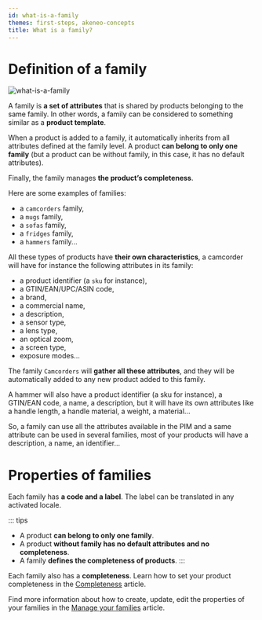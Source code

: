 ```yaml
---
id: what-is-a-family
themes: first-steps, akeneo-concepts
title: What is a family?
---
```


# Definition of a family

![what-is-a-family](What-is-a-family.svg)

A family is **a set of attributes** that is shared by products belonging to the same family. In other words, a family can be considered to something similar as a **product template**.

When a product is added to a family, it automatically inherits from all attributes defined at the family level. A product **can belong to only one family** (but a product can be without family, in this case, it has no default attributes).

Finally, the family manages **the product’s completeness**.

Here are some examples of families:
- a `camcorders` family,
- a `mugs` family,
- a `sofas` family,
- a `fridges` family,
- a `hammers` family...

All these types of products have **their own characteristics**, a camcorder will have for instance the following attributes in its family:
- a product identifier (a `sku` for instance),
- a GTIN/EAN/UPC/ASIN code,
- a brand,
- a commercial name,
- a description,
- a sensor type,
- a lens type,
- an optical zoom,
- a screen type,
- exposure modes...

The family `Camcorders` will **gather all these attributes**, and they will be automatically added to any new product added to this family.

A hammer will also have a product identifier (a sku for instance), a GTIN/EAN code, a name, a description, but it will have its own attributes like a handle length, a handle material, a weight, a material...

So, a family can use all the attributes available in the PIM and a same attribute can be used in several families, most of your products will have a description, a name, an identifier...

# Properties of families

Each family has **a code and a label**. The label can be translated in any activated locale.

::: tips
- A product **can belong to only one family**.
- A product **without family has no default attributes and no completeness**.
- A family **defines the completeness of products**.
:::

Each family also has a **completeness**. Learn how to set your product completeness in the [Completeness](what-is-the-completeness.html) article.

Find more information about how to create, update, edit the properties of your families in the [Manage your families](manage-your-families.html) article.
